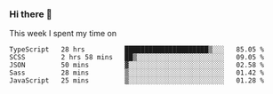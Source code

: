 ### Hi there 👋

<!--
**qiruohan/qiruohan** is a ✨ _special_ ✨ repository because its `README.md` (this file) appears on your GitHub profile.

Here are some ideas to get you started:

- 🔭 I’m currently working on ...
- 🌱 I’m currently learning ...
- 👯 I’m looking to collaborate on ...
- 🤔 I’m looking for help with ...
- 💬 Ask me about ...
- 📫 How to reach me: ...
- 😄 Pronouns: ...
- ⚡ Fun fact: ...
-->

This week I spent my time on 
<!--START_SECTION:waka-->
```text
TypeScript   28 hrs          █████████████████████▒░░░   85.05 % 
SCSS         2 hrs 58 mins   ██▒░░░░░░░░░░░░░░░░░░░░░░   09.05 % 
JSON         50 mins         ▓░░░░░░░░░░░░░░░░░░░░░░░░   02.58 % 
Sass         28 mins         ▒░░░░░░░░░░░░░░░░░░░░░░░░   01.42 % 
JavaScript   25 mins         ▒░░░░░░░░░░░░░░░░░░░░░░░░   01.28 % 
```
<!--END_SECTION:waka-->
